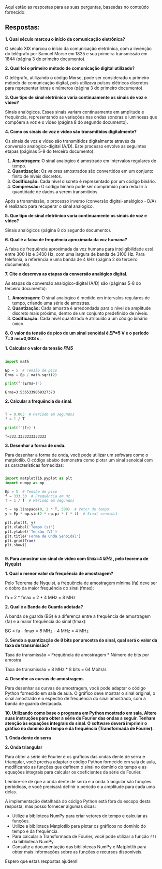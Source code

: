 Aqui estão as respostas para as suas perguntas, baseadas no conteúdo fornecido:


## Respostas:


**1. Qual século marcou o início da comunicação eletrônica?**

O século XIX marcou o início da comunicação eletrônica, com a invenção do telégrafo por Samuel Morse em 1835 e sua primeira transmissão em 1844 (página 3 do primeiro documento).


**2. Qual foi o primeiro método de comunicação digital utilizado?**

O telégrafo, utilizando o código Morse, pode ser considerado o primeiro método de comunicação digital, pois utilizava pulsos elétricos discretos para representar letras e números (página 3 do primeiro documento).


**3. Que tipo de sinal eletrônico varia continuamente os sinais de voz e vídeo?**

Sinais analógicos. Esses sinais variam continuamente em amplitude e frequência, representando as variações nas ondas sonoras e luminosas que compõem a voz e o vídeo (página 8 do segundo documento).


**4. Como os sinais de voz e vídeo são transmitidos digitalmente?**

Os sinais de voz e vídeo são transmitidos digitalmente através da conversão analógico-digital (A/D). Este processo envolve as seguintes etapas (páginas 5-9 do terceiro documento): 

1. **Amostragem:** O sinal analógico é amostrado em intervalos regulares de tempo.
2. **Quantização:** Os valores amostrados são convertidos em um conjunto finito de níveis discretos.
3. **Codificação:** Cada nível discreto é representado por um código binário.
4. **Compressão:** O código binário pode ser comprimido para reduzir a quantidade de dados a serem transmitidos.

Após a transmissão, o processo inverso (conversão digital-analógico - D/A) é realizado para recuperar o sinal analógico.

**5. Que tipo de sinal eletrônico varia continuamente os sinais de voz e vídeo?**

Sinais analógicos (página 8 do segundo documento).


**6. Qual é a faixa de frequência aproximada da voz humana?**

A faixa de frequência aproximada da voz humana para inteligibilidade está entre 300 Hz e 3400 Hz, com uma largura de banda de 3100 Hz. Para telefonia, a referência é uma banda de 4 kHz (página 2 do terceiro documento).


**7. Cite e descreva as etapas da conversão analógico digital.**

As etapas da conversão analógico-digital (A/D) são (páginas 5-8 do terceiro documento):

1. **Amostragem:** O sinal analógico é medido em intervalos regulares de tempo, criando uma série de amostras.
2. **Quantização:** Cada amostra é arredondada para o nível de amplitude discreto mais próximo, dentro de um conjunto predefinido de níveis.
3. **Codificação:** Cada nível quantizado é atribuído a um código binário único.


**8. O valor da tensão de pico de um sinal senoidal é  𝐸𝑃=5 V  e o período  𝑇=3 ms=0,003 s .**

**1. Calcular o valor da tensão  𝑅𝑀𝑆**


```python

import math

Ep = 5  # Tensão de pico
Erms = Ep / math.sqrt(2)

print(f'{Erms=}')
```

```Code execution output
Erms=3.5355339059327373
```
**2. Calcular a frequência do sinal.**


```python

T = 0.003  # Período em segundos
f = 1 / T

print(f'{f=}')
```

```Code execution output
f=333.3333333333333
```
**3. Desenhar a forma de onda.**

Para desenhar a forma de onda, você pode utilizar um software como o matplotlib. O código abaixo demonstra como plotar um sinal senoidal com as características fornecidas:


```python

import matplotlib.pyplot as plt
import numpy as np

Ep = 5  # Tensão de pico
f = 333.33  # Frequência em Hz
T = 1 / f  # Período em segundos

t = np.linspace(0, 2 * T, 500)  # Vetor de tempo
y = Ep * np.sin(2 * np.pi * f * t)  # Sinal senoidal

plt.plot(t, y)
plt.xlabel('Tempo (s)')
plt.ylabel('Tensão (V)')
plt.title('Forma de Onda Senoidal')
plt.grid(True)
plt.show()
```

```Code execution output

```
**9. Para amostrar um sinal de vídeo com  𝑓𝑚𝑎𝑥=4 𝑀𝐻𝑧 , pelo teorema de Nyquist**

**1. Qual o menor valor da frequência de amostragem?**

Pelo Teorema de Nyquist, a frequência de amostragem mínima (fa) deve ser o dobro da maior frequência do sinal (fmax):

fa = 2 * fmax = 2 * 4 MHz = 8 MHz


**2. Qual é a Banda de Guarda adotada?**

A banda de guarda (BG) é a diferença entre a frequência de amostragem (fa) e a maior frequência do sinal (fmax):

BG = fa - fmax = 8 MHz - 4 MHz = 4 MHz


**3. Sendo a quantização de 8 bits por amostra do sinal, qual será o valor da taxa de transmissão?**

Taxa de transmissão = Frequência de amostragem * Número de bits por amostra

Taxa de transmissão = 8 MHz * 8 bits = 64 Mbits/s


**4. Desenhe as curvas de amostragem.**

Para desenhar as curvas de amostragem, você pode adaptar o código Python fornecido em sala de aula. O gráfico deve mostrar o sinal original, o sinal amostrado e o espectro de frequência do sinal amostrado, com a banda de guarda destacada.


**10. Utilizando como base o programa em Python mostrado em sala. Altere suas instruções para obter a série de Fourier das ondas a seguir. Tenham atenção às equações integrais do sinal. O software deverá imprimir o gráfico no domínio do tempo e da frequência (Transformada de Fourier).**

**1. Onda dente de serra**

**2. Onda triangular**

Para obter a série de Fourier e os gráficos das ondas dente de serra e triangular, você precisa adaptar o código Python fornecido em sala de aula, modificando as funções que definem o sinal no domínio do tempo e as equações integrais para calcular os coeficientes da série de Fourier. 

Lembre-se de que a onda dente de serra e a onda triangular são funções periódicas, e você precisará definir o período e a amplitude para cada uma delas. 

A implementação detalhada do código Python está fora do escopo desta resposta, mas posso fornecer algumas dicas:

* Utilize a biblioteca NumPy para criar vetores de tempo e calcular as funções.
* Utilize a biblioteca Matplotlib para plotar os gráficos no domínio do tempo e da frequência.
* Para calcular a Transformada de Fourier, você pode utilizar a função `fft` da biblioteca NumPy.
* Consulte a documentação das bibliotecas NumPy e Matplotlib para obter mais informações sobre as funções e recursos disponíveis.

Espero que estas respostas ajudem!